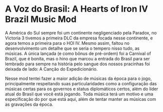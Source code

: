 # A Voz do Brasil: A Hearts of Iron IV Brazil Music Mod

A América do Sul sempre foi um continente negligenciado pela Paradox, no Victoria 3 tivemos a primeira DLC da empresa focada nesse continente, e agora temos a primeira para o HOI IV. Mesmo assim, faltou no desenvolvimento um detalhe que se seria o tempero nisso tudo, as músicas. A única lançada (e como bônus de pré-ordem) foi a Carnival of Brazil, que é bonita, mas o hino que marcou a entrada do Brasil para ser lembrado para sempre na história pelo sangue dos nossos pracinhas foi deixada de lado: A Canção do Expedicionário. 

Nesse mod tentei fazer a maior adição de músicas da época para o jogo, principalmente respeitando suas particularidades como a configuração das músicas certas para os governos e status diplomáticos certos, além do líder atual do Brasil que você está jogando. Toda música terá um motivo e uma especificação do por que está aqui, além de tentar manter as músicas com as gravações da época.
